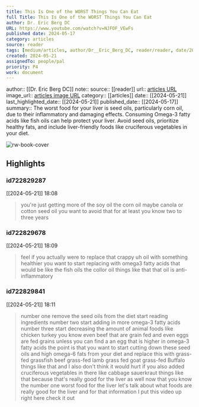```yaml
---
title: This Is One of the WORST Things You Can Eat
full Title: This Is One of the WORST Things You Can Eat
author: Dr. Eric Berg DC
URL: https://www.youtube.com/watch?v=NJFOF_VEwFs
published date: 2024-05-17
category: articles
source: reader
tags: [medium/articles, author/Dr__Eric_Berg_DC, reader/reader, date/2024-05-21, area/reader]
created: 2024-05-21
assignedTo: people/pal
priority: P4
work: document
---
```

author:: [[Dr. Eric Berg DC]]
note:: 
source:: [[reader]]
url:: [articles URL](https://www.youtube.com/watch?v=NJFOF_VEwFs)
image_url:: [articles image URL](https://i.ytimg.com/vi/NJFOF_VEwFs/maxresdefault.jpg)
category:: [[articles]]
date:: [[2024-05-21]]
last_highlighted_date:: [[2024-05-21]]
published_date:: [[2024-05-17]]
summary:: The worst food for your liver is seed oils, particularly corn oil, due to their inflammatory and damaging effects. Consuming Omega-3 fatty acids like fish oils can help protect your liver. Avoid seed oils, prioritize healthy fats, and include liver-friendly foods like cruciferous vegetables in your diet.


![rw-book-cover](https://i.ytimg.com/vi/NJFOF_VEwFs/maxresdefault.jpg)

## Highlights
### id722829287
[[2024-05-21]] 18:08
> you're just getting more of the soy oil the corn oil maybe canola or cotton seed oil you want to avoid that for at least you know two to three years


### id722829678
[[2024-05-21]] 18:09
> feel if you actually were to replace that crappy uh oil with something healthier you want to start replacing with omega3 fatty acids that would be like the fish oils the collor oil things like that that oil is anti-inflammatory


### id722829841
[[2024-05-21]] 18:11
> number one remove the seed oils from the diet start reading ingredients number two start adding in more omega-3 fatty acids number three start decreasing the amount of animal foods like chicken
> turkey you know even beef that are grain fed and even eggs are fed grains unless you can find a an egg that is higher in omega-3 fatty acids the point is that you want to start cutting down these seed oils and high omega-6 fats from your diet and replace this with grass-fed grassfish beef grass-fed lamb grass fed goat grass-fed Buffalo things
> like that and I also don't think it would hurt if you also added cruciferous vegetables in there like cabbage sauerkraut things like that because that's really good for the liver as well now that you know the number one worst food for the liver let's talk about what foods are really good for the liver and for that information I put this video up right here check it out


